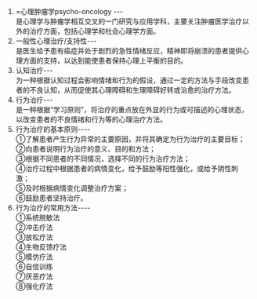 1. =心理肿瘤学psycho-oncology ---  
是心理学与肿瘤学相互交叉的一门研究与应用学科，主要关注肿瘤医学治疗以外的治疗方面，包括心理学和社会心理学方面。  
2. 一般性心理治疗/支持性---  
是医生给予患有癌症并处于剧烈的急性情绪反应，精神即将崩溃的患者提供心理方面的支持，以达到能使患者保持心理上平衡的目的。  
3. 认知治疗---  
为一种根据认知过程会影响情绪和行为的假设，通过一定的方法与手段改变患者的不良认知，从而促使其心理障碍和生理障碍好转或治愈的治疗方法。  
4. 行为治疗---  
是一种根据“学习原则”，将治疗的重点放在外显的行为或可描述的心理状态，以改变患者的不良情绪和行为等的心理治疗方法。  
5. 行为治疗的基本原则----  
①了解患者产生行为异常的主要原因，并将其确定为行为治疗的主要目标；  
②向患者说明行为治疗的意义、目的和方法；  
③根据不同患者的不同情况，选择不同的行为治疗方法；  
④治疗过程中根据患者的病情变化，给予鼓励等阳性强化，或给予阴性刺激；  
⑤及时根据病情变化调整治疗方案；  
⑥鼓励患者坚持治疗。  
6. 行为治疗的常用方法----   
①系统脱敏法   
②冲击疗法   
③放松疗法   
④生物反馈疗法   
⑤模仿疗法   
⑥自信训练  
⑦厌恶疗法   
⑧强化疗法